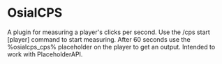# OsialCPS
A plugin for measuring a player's clicks per second.
Use the /cps start [player] command to start measuring.
After 60 seconds use the %osialcps_cps% placeholder on the player to get an output.
Intended to work with PlaceholderAPI.
